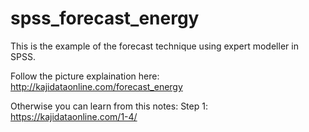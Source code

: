 # spss_forecast_energy
This is the example of the forecast technique using expert modeller in SPSS. 

Follow the picture explaination here:
http://kajidataonline.com/forecast_energy

Otherwise you can learn from this notes:
Step 1: 
https://kajidataonline.com/1-4/

